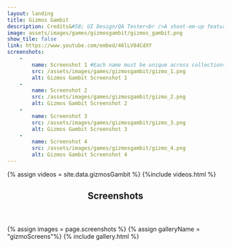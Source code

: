 ```yaml
---
layout: landing
title: Gizmos Gambit
description: Credits&#58; UI Design/QA Tester<br />A shoot-em-up featuring a cat named Gizmo with 9 lives. Use your past lives as shields and make it to the end!<br />This game served as the 2022 GameDev.tv submission with the theme "Death is only the beginning."
image: assets/images/games/gizmosgambit/gizmos_gambit.png
show_tile: false
link: https://www.youtube.com/embed/46lLV84CdXY
screenshots:
    -
        name: Screenshot 1 #Each name must be unique across collections.
        src: /assets/images/games/gizmosgambit/gizmo_1.png
        alt: Gizmos Gambit Screenshot 1
    -
        name: Screenshot 2
        src: /assets/images/games/gizmosgambit/gizmo_2.png
        alt: Gizmos Gambit Screenshot 2
    -
        name: Screenshot 3
        src: /assets/images/games/gizmosgambit/gizmo_3.png
        alt: Gizmos Gambit Screenshot 3
    -
        name: Screenshot 4
        src: /assets/images/games/gizmosgambit/gizmo_4.png
        alt: Gizmos Gambit Screenshot 4
---
```

{% assign videos = site.data.gizmosGambit %}
{%include videos.html %}

<!-- One -->
<section id="one">
	<div class="inner">
		<header class="major">
            <h1>Screenshots</h1>
        </header>
		    {% assign images = page.screenshots %}
            {% assign galleryName = "gizmoScreens"%}
            {% include gallery.html %}

